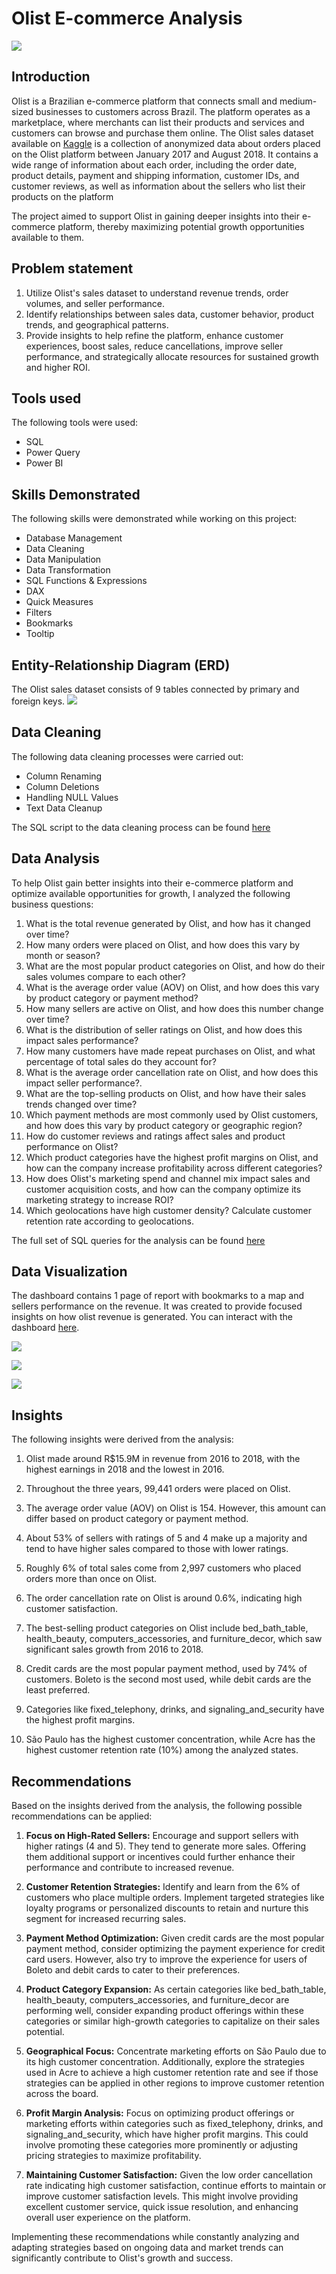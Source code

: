 # Olist E-commerce Analysis

![](introduc_image.png)

## Introduction

Olist is a Brazilian e-commerce platform that connects small and medium-sized businesses to customers across Brazil. The platform operates as a marketplace, where merchants can list
their products and services and customers can browse and purchase them online. The Olist sales dataset available on [Kaggle](https://www.kaggle.com/datasets) is a collection of anonymized data about orders
placed on the Olist platform between January 2017 and August 2018. It contains a wide range
of information about each order, including the order date, product details, payment and shipping
information, customer IDs, and customer reviews, as well as information about the sellers who list their products on the platform

The project aimed to support Olist in gaining deeper insights into their e-commerce platform, thereby maximizing potential growth opportunities available to them.

## Problem statement

1. Utilize Olist's sales dataset to understand revenue trends, order volumes, and seller performance.
2. Identify relationships between sales data, customer behavior, product trends, and geographical patterns.
3. Provide insights to help refine the platform, enhance customer experiences, boost sales, reduce cancellations, improve seller performance, and strategically allocate resources for sustained growth and higher ROI.

## Tools used

The following tools were used:

- SQL
- Power Query
- Power BI

## Skills Demonstrated

The following skills were demonstrated while working on this project:

- Database Management
- Data Cleaning
- Data Manipulation
- Data Transformation
- SQL Functions & Expressions
- DAX
- Quick Measures
- Filters 
- Bookmarks
- Tooltip

 ## Entity-Relationship Diagram (ERD) 

 The Olist sales dataset consists of 9 tables connected by primary and foreign keys.
 ![](olist_erd.png)

## Data Cleaning

The following data cleaning processes were carried out:
- Column Renaming
- Column Deletions
- Handling NULL Values
- Text Data Cleanup
  
The SQL script to the data cleaning process can be found [here](data_cleaning.md)

## Data Analysis

To help Olist gain better insights into their e-commerce platform and optimize available
opportunities for growth, I analyzed the following business questions:

1. What is the total revenue generated by Olist, and how has it changed over time?
2. How many orders were placed on Olist, and how does this vary by month or season?
3. What are the most popular product categories on Olist, and how do their sales volumes
compare to each other?
4. What is the average order value (AOV) on Olist, and how does this vary by product category
or payment method?
5. How many sellers are active on Olist, and how does this number change over time?
6. What is the distribution of seller ratings on Olist, and how does this impact sales
performance?
7. How many customers have made repeat purchases on Olist, and what percentage of total
sales do they account for?
8. What is the average order cancellation rate on Olist, and how does this impact seller
performance?.
9. What are the top-selling products on Olist, and how have their sales trends changed over
time?
10. Which payment methods are most commonly used by Olist customers, and how does this
vary by product category or geographic region?
11. How do customer reviews and ratings affect sales and product performance on Olist?
12. Which product categories have the highest profit margins on Olist, and how can the
company increase profitability across different categories?
13. How does Olist's marketing spend and channel mix impact sales and customer acquisition
costs, and how can the company optimize its marketing strategy to increase ROI?
14. Which geolocations have high customer density? Calculate customer retention rate according to
geolocations.

The full set of SQL queries for the analysis can be found [here](Exploratory_Analysis(1).md)

## Data Visualization

The dashboard contains 1 page of report with bookmarks to a map and sellers performance on the revenue. It was created to provide focused insights on how olist revenue is generated. You can interact with the dashboard [here](https://app.powerbi.com/view?r=eyJrIjoiMjc5YTJlNjYtOTA0YS00MWY0LThjODQtODQ3YTc5YTg5NGFhIiwidCI6ImNjODUzODE0LWNlNjgtNDRiMS1hZDBhLTdhYzFiZjM1Y2E2ZSJ9).

![](reve_trend.jpg)

![](revenue_map.jpg)

![](sellers_performance.jpg)

## Insights
The following insights were derived from the analysis:

1. Olist made around R$15.9M in revenue from 2016 to 2018, with the highest earnings in 2018 and the lowest in 2016.

2. Throughout the three years, 99,441 orders were placed on Olist.

3. The average order value (AOV) on Olist is 154. However, this amount can differ based on product category or payment method.

4. About 53% of sellers with ratings of 5 and 4 make up a majority and tend to have higher sales compared to those with lower ratings.

5. Roughly 6% of total sales come from 2,997 customers who placed orders more than once on Olist.

6. The order cancellation rate on Olist is around 0.6%, indicating high customer satisfaction.

7. The best-selling product categories on Olist include bed_bath_table, health_beauty, computers_accessories, and furniture_decor, which saw significant sales growth from 2016 to 2018.

8. Credit cards are the most popular payment method, used by 74% of customers. Boleto is the second most used, while debit cards are the least preferred.

9. Categories like fixed_telephony, drinks, and signaling_and_security have the highest profit margins.

10. São Paulo has the highest customer concentration, while Acre has the highest customer retention rate (10%) among the analyzed states.

## Recommendations

Based on the insights derived from the analysis, the following possible recommendations can be applied:

1. **Focus on High-Rated Sellers:** Encourage and support sellers with higher ratings (4 and 5). They tend to generate more sales. Offering them additional support or incentives could further enhance their performance and contribute to increased revenue.

2. **Customer Retention Strategies:** Identify and learn from the 6% of customers who place multiple orders. Implement targeted strategies like loyalty programs or personalized discounts to retain and nurture this segment for increased recurring sales.

3. **Payment Method Optimization:** Given credit cards are the most popular payment method, consider optimizing the payment experience for credit card users. However, also try to improve the experience for users of Boleto and debit cards to cater to their preferences.

4. **Product Category Expansion:** As certain categories like bed_bath_table, health_beauty, computers_accessories, and furniture_decor are performing well, consider expanding product offerings within these categories or similar high-growth categories to capitalize on their sales potential.

5. **Geographical Focus:** Concentrate marketing efforts on São Paulo due to its high customer concentration. Additionally, explore the strategies used in Acre to achieve a high customer retention rate and see if those strategies can be applied in other regions to improve customer retention across the board.

6. **Profit Margin Analysis:** Focus on optimizing product offerings or marketing efforts within categories such as fixed_telephony, drinks, and signaling_and_security, which have higher profit margins. This could involve promoting these categories more prominently or adjusting pricing strategies to maximize profitability.

7. **Maintaining Customer Satisfaction:** Given the low order cancellation rate indicating high customer satisfaction, continue efforts to maintain or improve customer satisfaction levels. This might involve providing excellent customer service, quick issue resolution, and enhancing overall user experience on the platform.

Implementing these recommendations while constantly analyzing and adapting strategies based on ongoing data and market trends can significantly contribute to Olist's growth and success.
